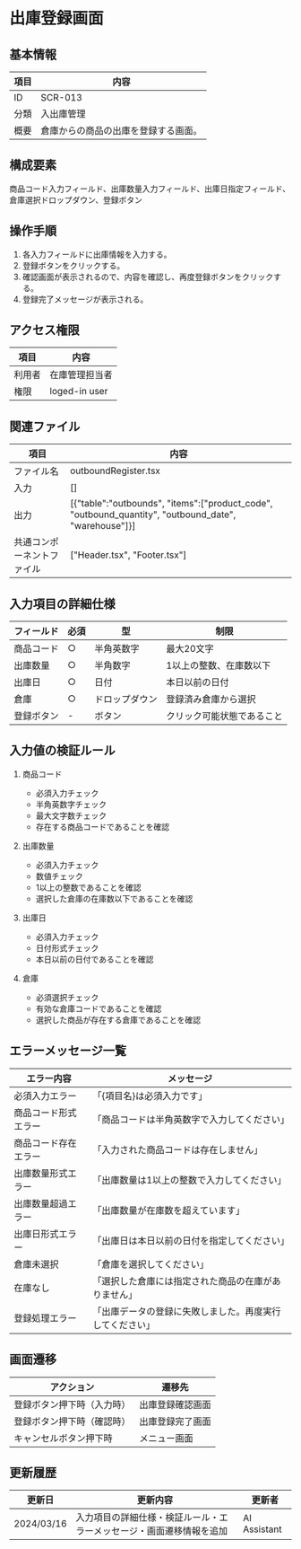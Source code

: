 # 出庫登録画面

## 基本情報
| 項目 | 内容 |
|------|------|
| ID | SCR-013 |
| 分類 | 入出庫管理 |
| 概要 | 倉庫からの商品の出庫を登録する画面。 |

## 構成要素
商品コード入力フィールド、出庫数量入力フィールド、出庫日指定フィールド、倉庫選択ドロップダウン、登録ボタン

## 操作手順
1. 各入力フィールドに出庫情報を入力する。
2. 登録ボタンをクリックする。
3. 確認画面が表示されるので、内容を確認し、再度登録ボタンをクリックする。
4. 登録完了メッセージが表示される。

## アクセス権限
| 項目 | 内容 |
|------|------|
| 利用者 | 在庫管理担当者 |
| 権限 | loged-in user |

## 関連ファイル
| 項目 | 内容 |
|------|------|
| ファイル名 | outboundRegister.tsx |
| 入力 | [] |
| 出力 | [{"table":"outbounds", "items":["product_code", "outbound_quantity", "outbound_date", "warehouse"]}] |
| 共通コンポーネントファイル | ["Header.tsx", "Footer.tsx"] |

## 入力項目の詳細仕様
| フィールド | 必須 | 型 | 制限 |
|------------|------|-----|------|
| 商品コード | ○ | 半角英数字 | 最大20文字 |
| 出庫数量 | ○ | 半角数字 | 1以上の整数、在庫数以下 |
| 出庫日 | ○ | 日付 | 本日以前の日付 |
| 倉庫 | ○ | ドロップダウン | 登録済み倉庫から選択 |
| 登録ボタン | - | ボタン | クリック可能状態であること |

## 入力値の検証ルール
1. 商品コード
   - 必須入力チェック
   - 半角英数字チェック
   - 最大文字数チェック
   - 存在する商品コードであることを確認

2. 出庫数量
   - 必須入力チェック
   - 数値チェック
   - 1以上の整数であることを確認
   - 選択した倉庫の在庫数以下であることを確認

3. 出庫日
   - 必須入力チェック
   - 日付形式チェック
   - 本日以前の日付であることを確認

4. 倉庫
   - 必須選択チェック
   - 有効な倉庫コードであることを確認
   - 選択した商品が存在する倉庫であることを確認

## エラーメッセージ一覧
| エラー内容 | メッセージ |
|------------|------------|
| 必須入力エラー | 「{項目名}は必須入力です」 |
| 商品コード形式エラー | 「商品コードは半角英数字で入力してください」 |
| 商品コード存在エラー | 「入力された商品コードは存在しません」 |
| 出庫数量形式エラー | 「出庫数量は1以上の整数で入力してください」 |
| 出庫数量超過エラー | 「出庫数量が在庫数を超えています」 |
| 出庫日形式エラー | 「出庫日は本日以前の日付を指定してください」 |
| 倉庫未選択 | 「倉庫を選択してください」 |
| 在庫なし | 「選択した倉庫には指定された商品の在庫がありません」 |
| 登録処理エラー | 「出庫データの登録に失敗しました。再度実行してください」 |

## 画面遷移
| アクション | 遷移先 |
|------------|--------|
| 登録ボタン押下時（入力時） | 出庫登録確認画面 |
| 登録ボタン押下時（確認時） | 出庫登録完了画面 |
| キャンセルボタン押下時 | メニュー画面 |

## 更新履歴
| 更新日 | 更新内容 | 更新者 |
|--------|----------|--------|
| 2024/03/16 | 入力項目の詳細仕様・検証ルール・エラーメッセージ・画面遷移情報を追加 | AI Assistant |

